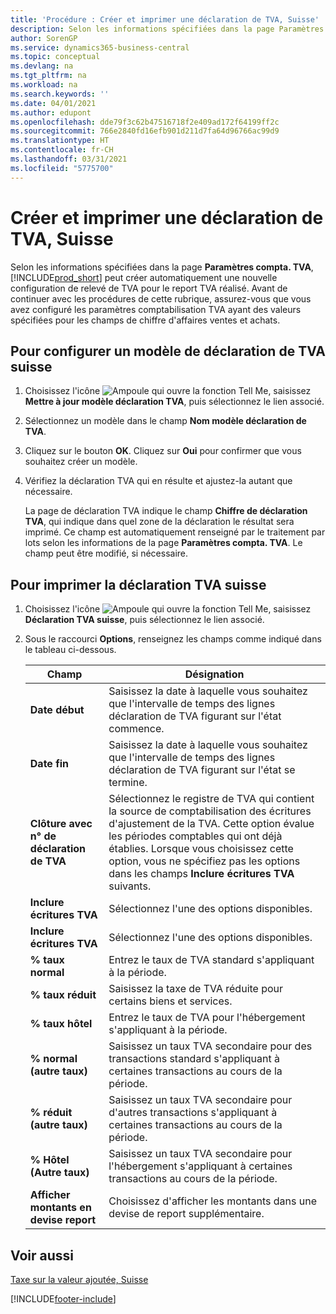 ```yaml
---
title: 'Procédure : Créer et imprimer une déclaration de TVA, Suisse'
description: Selon les informations spécifiées dans la page Paramètres compta. TVA, Business Central peut créer automatiquement une nouvelle configuration de relevé de TVA pour le report TVA réalisé. Avant de continuer avec les procédures de cette rubrique, assurez-vous que vous avez configuré les paramètres comptabilisation TVA ayant des valeurs spécifiées pour les champs de chiffre d'affaires ventes et achats.
author: SorenGP
ms.service: dynamics365-business-central
ms.topic: conceptual
ms.devlang: na
ms.tgt_pltfrm: na
ms.workload: na
ms.search.keywords: ''
ms.date: 04/01/2021
ms.author: edupont
ms.openlocfilehash: dde79f3c62b47516718f2e409ad172f64199ff2c
ms.sourcegitcommit: 766e2840fd16efb901d211d7fa64d96766ac99d9
ms.translationtype: HT
ms.contentlocale: fr-CH
ms.lasthandoff: 03/31/2021
ms.locfileid: "5775700"
---
```

# <a name="create-and-print-a-swiss-vat-statement"></a>Créer et imprimer une déclaration de TVA, Suisse
Selon les informations spécifiées dans la page **Paramètres compta. TVA**, [!INCLUDE[prod_short](../../includes/prod_short.md)] peut créer automatiquement une nouvelle configuration de relevé de TVA pour le report TVA réalisé. Avant de continuer avec les procédures de cette rubrique, assurez-vous que vous avez configuré les paramètres comptabilisation TVA ayant des valeurs spécifiées pour les champs de chiffre d'affaires ventes et achats.  

## <a name="to-set-up-a-swiss-vat-statement-template"></a>Pour configurer un modèle de déclaration de TVA suisse  

1.  Choisissez l'icône ![Ampoule qui ouvre la fonction Tell Me](../../media/ui-search/search_small.png "Dites-moi ce que vous voulez faire"), saisissez **Mettre à jour modèle déclaration TVA**, puis sélectionnez le lien associé.  
2.  Sélectionnez un modèle dans le champ **Nom modèle déclaration de TVA**.
3.  Cliquez sur le bouton **OK**. Cliquez sur **Oui** pour confirmer que vous souhaitez créer un modèle.  
4.  Vérifiez la déclaration TVA qui en résulte et ajustez-la autant que nécessaire.  

     La page de déclaration TVA indique le champ **Chiffre de déclaration TVA**, qui indique dans quel zone de la déclaration le résultat sera imprimé. Ce champ est automatiquement renseigné par le traitement par lots selon les informations de la page **Paramètres compta. TVA**. Le champ peut être modifié, si nécessaire.  

## <a name="to-print-the-swiss-vat-statement"></a>Pour imprimer la déclaration TVA suisse  

1.  Choisissez l'icône ![Ampoule qui ouvre la fonction Tell Me](../../media/ui-search/search_small.png "Dites-moi ce que vous voulez faire"), saisissez **Déclaration TVA suisse**, puis sélectionnez le lien associé.  
2.  Sous le raccourci **Options**, renseignez les champs comme indiqué dans le tableau ci-dessous.  

    |Champ|Désignation|  
    |---------------------------------|---------------------------------------|  
    |**Date début**|Saisissez la date à laquelle vous souhaitez que l'intervalle de temps des lignes déclaration de TVA figurant sur l'état commence.|  
    |**Date fin**|Saisissez la date à laquelle vous souhaitez que l'intervalle de temps des lignes déclaration de TVA figurant sur l'état se termine.|  
    |**Clôture avec n° de déclaration de TVA**|Sélectionnez le registre de TVA qui contient la source de comptabilisation des écritures d'ajustement de la TVA. Cette option évalue les périodes comptables qui ont déjà établies. Lorsque vous choisissez cette option, vous ne spécifiez pas les options dans les champs **Inclure écritures TVA** suivants.|  
    |**Inclure écritures TVA**|Sélectionnez l'une des options disponibles.|  
    |**Inclure écritures TVA**|Sélectionnez l'une des options disponibles.|  
    |**% taux normal**|Entrez le taux de TVA standard s'appliquant à la période.|  
    |**% taux réduit**|Saisissez la taxe de TVA réduite pour certains biens et services.|  
    |**% taux hôtel**|Entrez le taux de TVA pour l'hébergement s'appliquant à la période.|  
    |**% normal (autre taux)**|Saisissez un taux TVA secondaire pour des transactions standard s'appliquant à certaines transactions au cours de la période.|  
    |**% réduit (autre taux)**|Saisissez un taux TVA secondaire pour d'autres transactions s'appliquant à certaines transactions au cours de la période.|  
    |**% Hôtel (Autre taux)**|Saisissez un taux TVA secondaire pour l'hébergement s'appliquant à certaines transactions au cours de la période.|  
    |**Afficher montants en devise report**|Choisissez d'afficher les montants dans une devise de report supplémentaire.|  

## <a name="see-also"></a>Voir aussi  
 [Taxe sur la valeur ajoutée, Suisse](swiss-value-added-tax.md)


[!INCLUDE[footer-include](../../includes/footer-banner.md)]
